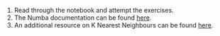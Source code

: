 1. Read through the notebook and attempt the exercises.
2. The Numba documentation can be found [here](https://numba.pydata.org/numba-doc/latest/index.html).
3. An additional resource on K Nearest Neighbours can be found [here](https://realpython.com/knn-python/).
